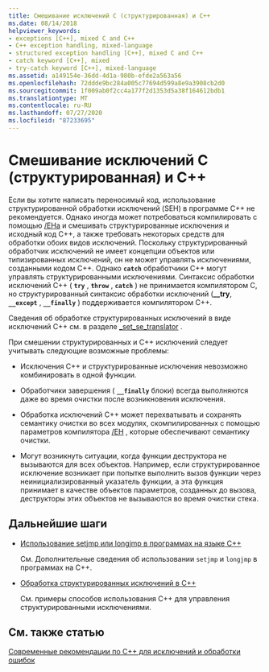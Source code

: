 ```yaml
---
title: Смешивание исключений C (структурированная) и C++
ms.date: 08/14/2018
helpviewer_keywords:
- exceptions [C++], mixed C and C++
- C++ exception handling, mixed-language
- structured exception handling [C++], mixed C and C++
- catch keyword [C++], mixed
- try-catch keyword [C++], mixed-language
ms.assetid: a149154e-36dd-4d1a-980b-efde2a563a56
ms.openlocfilehash: 72ddde9bc284a005c77694d599a8e9a3908cb2d0
ms.sourcegitcommit: 1f009ab0f2cc4a177f2d1353d5a38f164612bdb1
ms.translationtype: MT
ms.contentlocale: ru-RU
ms.lasthandoff: 07/27/2020
ms.locfileid: "87233695"
---
```

# <a name="mixing-c-structured-and-c-exceptions"></a>Смешивание исключений C (структурированная) и C++

Если вы хотите написать переносимый код, использование структурированной обработки исключений (SEH) в программе C++ не рекомендуется. Однако иногда может потребоваться компилировать с помощью [/EHa](../build/reference/eh-exception-handling-model.md) и смешивать структурированные исключения и исходный код C++, а также требовать некоторых средств для обработки обоих видов исключений. Поскольку структурированный обработчик исключений не имеет концепции объектов или типизированных исключений, он не может управлять исключениями, созданными кодом C++. Однако **`catch`** обработчики C++ могут управлять структурированными исключениями. Синтаксис обработки исключений C++ ( **`try`** , **`throw`** , **`catch`** ) не принимается компилятором C, но структурированный синтаксис обработки исключений (**__try**, **`__except`** , **`__finally`** ) поддерживается компилятором C++.

Сведения об обработке структурированных исключений в виде исключений C++ см. в разделе [_set_se_translator](../c-runtime-library/reference/set-se-translator.md) .

При смешении структурированных и C++ исключений следует учитывать следующие возможные проблемы:

- Исключения С++ и структурированные исключения невозможно комбинировать в одной функции.

- Обработчики завершения ( **`__finally`** блоки) всегда выполняются даже во время очистки после возникновения исключения.

- Обработка исключений C++ может перехватывать и сохранять семантику очистки во всех модулях, скомпилированных с помощью параметров компилятора [/EH](../build/reference/eh-exception-handling-model.md) , которые обеспечивают семантику очистки.

- Могут возникнуть ситуации, когда функции деструктора не вызываются для всех объектов. Например, если структурированное исключение возникает при попытке выполнить вызов функции через неинициализированный указатель функции, а эта функция принимает в качестве объектов параметров, созданных до вызова, деструкторы этих объектов не вызываются во время очистки стека.

## <a name="next-steps"></a>Дальнейшие шаги

- [Использование setjmp или longjmp в программах на языке C++](../cpp/using-setjmp-longjmp.md)

  См. Дополнительные сведения об использовании `setjmp` и `longjmp` в программах на C++.

- [Обработка структурированных исключений в C++](../cpp/exception-handling-differences.md)

  См. примеры способов использования C++ для управления структурированными исключениями.

## <a name="see-also"></a>См. также статью

[Современные рекомендации по C++ для исключений и обработки ошибок](../cpp/errors-and-exception-handling-modern-cpp.md)
